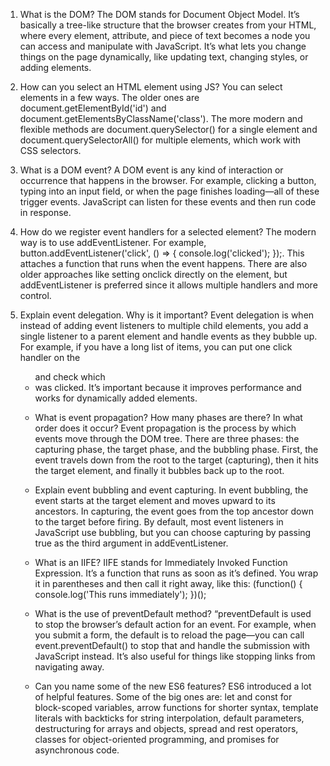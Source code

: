 1. What is the DOM?
The DOM stands for Document Object Model. It’s basically a tree-like structure that the browser creates from your HTML, where every element, attribute, and piece of text becomes a node you can access and manipulate with JavaScript. It’s what lets you change things on the page dynamically, like updating text, changing styles, or adding elements.

2. How can you select an HTML element using JS?
You can select elements in a few ways. The older ones are document.getElementById('id') and document.getElementsByClassName('class'). The more modern and flexible methods are document.querySelector() for a single element and document.querySelectorAll() for multiple elements, which work with CSS selectors.

3. What is a DOM event?
A DOM event is any kind of interaction or occurrence that happens in the browser. For example, clicking a button, typing into an input field, or when the page finishes loading—all of these trigger events. JavaScript can listen for these events and then run code in response.

4. How do we register event handlers for a selected element?
The modern way is to use addEventListener. For example, button.addEventListener('click', () => { console.log('clicked'); });. This attaches a function that runs when the event happens. There are also older approaches like setting onclick directly on the element, but addEventListener is preferred since it allows multiple handlers and more control.

5. Explain event delegation. Why is it important?
Event delegation is when instead of adding event listeners to multiple child elements, you add a single listener to a parent element and handle events as they bubble up. For example, if you have a long list of items, you can put one click handler on the <ul> and check which <li> was clicked. It’s important because it improves performance and works for dynamically added elements.

6. What is event propagation? How many phases are there? In what order does it occur?
Event propagation is the process by which events move through the DOM tree. There are three phases: the capturing phase, the target phase, and the bubbling phase. First, the event travels down from the root to the target (capturing), then it hits the target element, and finally it bubbles back up to the root.

7. Explain event bubbling and event capturing.
In event bubbling, the event starts at the target element and moves upward to its ancestors. In capturing, the event goes from the top ancestor down to the target before firing. By default, most event listeners in JavaScript use bubbling, but you can choose capturing by passing true as the third argument in addEventListener.

8. What is an IIFE?
IIFE stands for Immediately Invoked Function Expression. It’s a function that runs as soon as it’s defined. You wrap it in parentheses and then call it right away, like this:
(function() {
  console.log('This runs immediately');
})();

9. What is the use of preventDefault method?
“preventDefault is used to stop the browser’s default action for an event. For example, when you submit a form, the default is to reload the page—you can call event.preventDefault() to stop that and handle the submission with JavaScript instead. It’s also useful for things like stopping links from navigating away.

10. Can you name some of the new ES6 features?
ES6 introduced a lot of helpful features. Some of the big ones are: let and const for block-scoped variables, arrow functions for shorter syntax, template literals with backticks for string interpolation, default parameters, destructuring for arrays and objects, spread and rest operators, classes for object-oriented programming, and promises for asynchronous code.